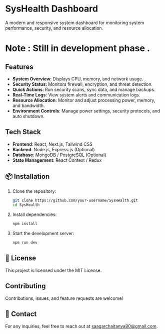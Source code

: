 # SysHealth Dashboard

A modern and responsive system dashboard for monitoring system performance, security, and resource allocation.
# Note : Still in development phase .

## Features
- **System Overview**: Displays CPU, memory, and network usage.
- **Security Status**: Monitors firewall, encryption, and threat detection.
- **Quick Actions**: Run security scans, sync data, and manage backups.
- **Real-Time Logs**: View system alerts and communication logs.
- **Resource Allocation**: Monitor and adjust processing power, memory, and bandwidth.
- **Environment Controls**: Manage power settings, security protocols, and auto shutdown.

## Tech Stack
- **Frontend**: React, Next.js, Tailwind CSS
- **Backend**: Node.js, Express.js (Optional)
- **Database**: MongoDB / PostgreSQL (Optional)
- **State Management**: React Context / Redux

## 📦 Installation
1. Clone the repository:
   ```bash
   git clone https://github.com/your-username/SysHealth.git
   cd SysHealth
   ```
2. Install dependencies:
   ```bash
   npm install
   ```
3. Start the development server:
   ```bash
   npm run dev
   ```

## 📜 License
This project is licensed under the MIT License.

## Contributing
Contributions, issues, and feature requests are welcome!

## 📧 Contact
For any inquiries, feel free to reach out at saagarchaitanya80@gmail.com.

